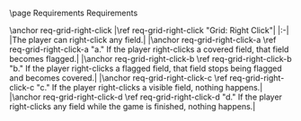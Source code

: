 \page Requirements Requirements

\anchor req-grid-right-click
|\ref req-grid-right-click "Grid: Right Click"|
|:-|
|The player can right-click any field.|
|\anchor req-grid-right-click-a \ref req-grid-right-click-a "a." If the player right-clicks a covered field, that field becomes flagged.|
|\anchor req-grid-right-click-b \ref req-grid-right-click-b "b." If the player right-clicks a flagged field, that field stops being flagged and becomes covered.|
|\anchor req-grid-right-click-c \ref req-grid-right-click-c "c." If the player right-clicks a visible field, nothing happens.|
|\anchor req-grid-right-click-d \ref req-grid-right-click-d "d." If the player right-clicks any field while the game is finished, nothing happens.|
